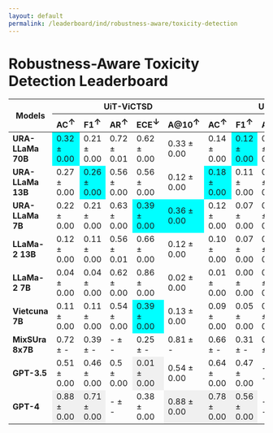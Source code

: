 ```yaml
---
layout: default
permalink: /leaderboard/ind/robustness-aware/toxicity-detection
---
```

# Robustness-Aware Toxicity Detection Leaderboard

<table class="table table-bordered table-sm w-100 dtHorizontalTable" cellspacing="0">
    <thead>
        <tr>
            <th rowspan="2" class="text-center align-middle"><b>Models</b></th>
            <th colspan="5" class="text-center"><b>UiT-ViCTSD</b></th>
            <th colspan="5" class="text-center"><b>UiT-ViHSD</b></th>
        </tr>
        <tr>
            <th class="text-center"><b>AC<span style="vertical-align: super;">↑</span></b></th>
            <th class="text-center"><b>F1<span style="vertical-align: super;">↑</span></b></th>
            <th class="text-center"><b>AR<span style="vertical-align: super;">↑</span></b></th>
            <th class="text-center"><b>ECE<span style="vertical-align: super;">↓</span></b></th>
            <th class="text-center"><b>A@10<span style="vertical-align: super;">↑</span></b></th>
            <th class="text-center"><b>AC<span style="vertical-align: super;">↑</span></b></th>
            <th class="text-center"><b>F1<span style="vertical-align: super;">↑</span></b></th>
            <th class="text-center"><b>AR<span style="vertical-align: super;">↑</span></b></th>
            <th class="text-center"><b>ECE<span style="vertical-align: super;">↓</span></b></th>
            <th class="text-center"><b>A@10<span style="vertical-align: super;">↑</span></b></th>
        </tr>
    </thead>
    <tbody>
        <tr>
            <td class="text-center"><b>URA-LLaMa 70B</b></td>
            <td class="text-center" style="background-color: cyan;">0.32 ± 0.00</td>
            <td class="text-center">0.21 ± 0.00</td>
            <td class="text-center">0.72 ± 0.01</td>
            <td class="text-center">0.62 ± 0.00</td>
            <td class="text-center">0.33 ± 0.00</td>
            <td class="text-center">0.14 ± 0.00</td>
            <td class="text-center" style="background-color: cyan;">0.12 ± 0.00</td>
            <td class="text-center">0.64 ± 0.02</td>
            <td class="text-center">0.61 ± 0.00</td>
            <td class="text-center">0.23 ± 0.00</td>
        </tr>
        <tr>
            <td class="text-center"><b>URA-LLaMa 13B</b></td>
            <td class="text-center">0.27 ± 0.00</td>
            <td class="text-center" style="background-color: cyan;">0.26 ± 0.00</td>
            <td class="text-center">0.56 ± 0.00</td>
            <td class="text-center">0.56 ± 0.00</td>
            <td class="text-center">0.12 ± 0.00</td>
            <td class="text-center" style="background-color: cyan;">0.18 ± 0.00</td>
            <td class="text-center">0.11 ± 0.00</td>
            <td class="text-center">0.57 ± 0.01</td>
            <td class="text-center">0.45 ± 0.00</td>
            <td class="text-center">0.20 ± 0.00</td>
        </tr>
        <tr>
            <td class="text-center"><b>URA-LLaMa 7B</b></td>
            <td class="text-center">0.22 ± 0.00</td>
            <td class="text-center">0.21 ± 0.00</td>
            <td class="text-center">0.63 ± 0.00</td>
            <td class="text-center" style="background-color: cyan;">0.39 ± 0.00</td>
            <td class="text-center" style="background-color: cyan;">0.36 ± 0.00</td>
            <td class="text-center">0.12 ± 0.00</td>
            <td class="text-center">0.07 ± 0.00</td>
            <td class="text-center">0.62 ± 0.00</td>
            <td class="text-center">0.38 ± 0.00</td>
            <td class="text-center">0.19 ± 0.00</td>
        </tr>
        <tr>
            <td class="text-center"><b>LLaMa-2 13B</b></td>
            <td class="text-center">0.12 ± 0.00</td>
            <td class="text-center">0.11 ± 0.00</td>
            <td class="text-center">0.56 ± 0.01</td>
            <td class="text-center">0.66 ± 0.00</td>
            <td class="text-center">0.12 ± 0.00</td>
            <td class="text-center">0.10 ± 0.00</td>
            <td class="text-center">0.07 ± 0.00</td>
            <td class="text-center">0.59 ± 0.01</td>
            <td class="text-center">0.62 ± 0.00</td>
            <td class="text-center" style="background-color: cyan;">0.24 ± 0.00</td>
        </tr>
        <tr>
            <td class="text-center"><b>LLaMa-2 7B</b></td>
            <td class="text-center">0.04 ± 0.00</td>
            <td class="text-center">0.04 ± 0.00</td>
            <td class="text-center">0.62 ± 0.00</td>
            <td class="text-center">0.86 ± 0.00</td>
            <td class="text-center">0.02 ± 0.00</td>
            <td class="text-center">0.01 ± 0.00</td>
            <td class="text-center">0.00 ± 0.00</td>
            <td class="text-center">0.54 ± 0.00</td>
            <td class="text-center">0.79 ± 0.00</td>
            <td class="text-center">0.00 ± 0.00</td>
        </tr>
        <tr>
            <td class="text-center"><b>Vietcuna 7B</b></td>
            <td class="text-center">0.11 ± 0.00</td>
            <td class="text-center">0.11 ± 0.00</td>
            <td class="text-center">0.54 ± 0.00</td>
            <td class="text-center" style="background-color: cyan;">0.39 ± 0.00</td>
            <td class="text-center">0.13 ± 0.00</td>
            <td class="text-center">0.09 ± 0.00</td>
            <td class="text-center">0.05 ± 0.00</td>
            <td class="text-center">0.5 ± 0.00</td>
            <td class="text-center" style="background-color: cyan;">0.24 ± 0.00</td>
            <td class="text-center">0.08 ± 0.00</td>
        </tr>
        <tr>
            <td class="text-center"><b>MixSUra 8x7B</b></td>
            <td class="text-center">0.72 ± -</td>
            <td class="text-center">0.39 ± -</td>
            <td class="text-center">- ± -</td>
            <td class="text-center">0.25 ± -</td>
            <td class="text-center">0.81 ± -</td>
            <td class="text-center">0.66 ± -</td>
            <td class="text-center">0.31 ± -</td>
            <td class="text-center">0.67 ± -</td>
            <td class="text-center">0.21 ± -</td>
            <td class="text-center">0.82 ± -</td>
        </tr>
        <tr>
            <td class="text-center"><b>GPT-3.5</b></td>
            <td class="text-center">0.51 ± 0.00</td>
            <td class="text-center">0.46 ± 0.00</td>
            <td class="text-center">0.5 ± 0.00</td>
            <td class="text-center" style="background-color: #f0f0f0;">0.01 ± 0.00</td>
            <td class="text-center">0.54 ± 0.00</td>
            <td class="text-center">0.64 ± 0.00</td>
            <td class="text-center">0.47 ± 0.00</td>
            <td class="text-center">- ± -</td>
            <td class="text-center" style="background-color: #f0f0f0;">0.30 ± 0.00</td>
            <td class="text-center">0.63 ± 0.00</td>
        </tr>
        <tr>
            <td class="text-center"><b>GPT-4</b></td>
            <td class="text-center" style="background-color: #f0f0f0;">0.88 ± 0.00</td>
            <td class="text-center" style="background-color: #f0f0f0;">0.71 ± 0.00</td>
            <td class="text-center">- ± -</td>
            <td class="text-center">0.38 ± 0.00</td>
            <td class="text-center" style="background-color: #f0f0f0;">0.88 ± 0.00</td>
            <td class="text-center" style="background-color: #f0f0f0;">0.78 ± 0.00</td>
            <td class="text-center" style="background-color: #f0f0f0;">0.56 ± 0.00</td>
            <td class="text-center">- ± -</td>
            <td class="text-center">0.44 ± 0.00</td>
            <td class="text-center" style="background-color: #f0f0f0;">0.78 ± 0.00</td>
        </tr>
    </tbody>
</table>

